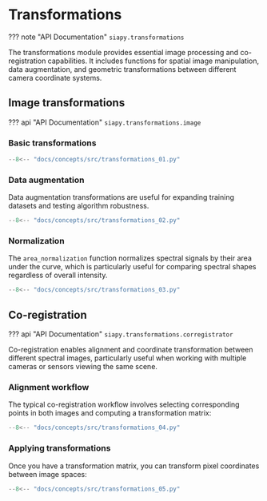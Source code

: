 # Transformations

??? note "API Documentation"
    `siapy.transformations`

The transformations module provides essential image processing and co-registration capabilities. It includes functions for spatial image manipulation, data augmentation, and geometric transformations between different camera coordinate systems.

## Image transformations

??? api "API Documentation"
    `siapy.transformations.image`

### Basic transformations

```python
--8<-- "docs/concepts/src/transformations_01.py"
```

### Data augmentation

Data augmentation transformations are useful for expanding training datasets and testing algorithm robustness.

```python
--8<-- "docs/concepts/src/transformations_02.py"
```

### Normalization

The `area_normalization` function normalizes spectral signals by their area under the curve, which is particularly useful for comparing spectral shapes regardless of overall intensity.

```python
--8<-- "docs/concepts/src/transformations_03.py"
```

## Co-registration

??? api "API Documentation"
    `siapy.transformations.corregistrator`

Co-registration enables alignment and coordinate transformation between different spectral images, particularly useful when working with multiple cameras or sensors viewing the same scene.

### Alignment workflow

The typical co-registration workflow involves selecting corresponding points in both images and computing a transformation matrix:

```python
--8<-- "docs/concepts/src/transformations_04.py"
```

### Applying transformations

Once you have a transformation matrix, you can transform pixel coordinates between image spaces:

```python
--8<-- "docs/concepts/src/transformations_05.py"
```
